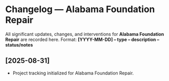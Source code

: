 ﻿# Changelog — Alabama Foundation Repair

All significant updates, changes, and interventions for **Alabama Foundation Repair** are recorded here.
Format: **[YYYY-MM-DD] – type – description – status/notes**

## [2025-08-31]
- Project tracking initialized for Alabama Foundation Repair.
